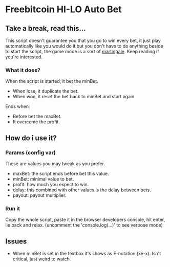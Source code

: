 # Freebitcoin HI-LO Auto Bet

## Take a break, read this...

This script doesn't guarantee you that you go to win every bet, it just play automatically like you would do it but you don't have to do anything beside to start the script, the game mode is a sort of [martingale](https://en.wikipedia.org/wiki/Martingale_(probability_theory)). Keep reading if you're interested.

### What it does?

When the script is started, it bet the minBet. 

+ When lose, it duplicate the bet.
+ When won, it reset the bet back to minBet and start again.

Ends when:

+ Before bet the maxBet.
+ It overcome the profit.

## How do i use it?

### Params (config var)

These are values you may tweak as you prefer.

+ maxBet: the script ends before bet this value.
+ minBet: minimal value to bet.
+ profit: how much you expect to win.
+ delay: this combined with other values is the delay between bets.
+ payout: payout multiplier.

### Run it

Copy the whole script, paste it in the browser developers console, hit enter, lie back and relax.
(uncomment the 'console.log(...)' to see verbose mode)

## Issues

+ When minBet is set in the textbox it's shows as E-notation (xe-x). Isn't critical, just weird to watch.
